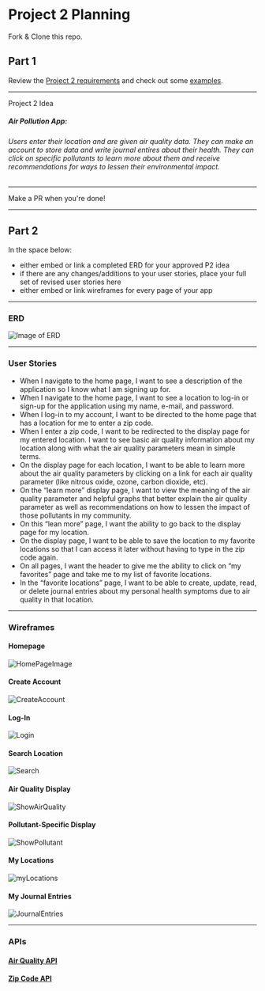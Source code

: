 # Project 2 Planning

Fork & Clone this repo.

## Part 1

Review the [Project 2 requirements](https://tmdarneille.gitbook.io/seirfx/11-projects/project-2#project-feedback-evaluation) and check out some [examples](https://tmdarneille.gitbook.io/seirfx/11-projects/past-projects/project2).

--------------------------------------------------------
Project 2 Idea
##### Air Pollution App:
###### Users enter their location and are given air quality data. They can make an account to store data and write journal entires about their health. They can click on specific pollutants to learn more about them and receive recommendations for ways to lessen their environmental impact.
---------------------------------------------------------

Make a PR when you're done!

---

## Part 2

In the space below:
* either embed or link a completed ERD for your approved P2 idea
* if there are any changes/additions to your user stories, place your full set of revised user stories here
* either embed or link wireframes for every page of your app

----------------------------------------------------------
### ERD
![Image of ERD](https://i.imgur.com/4DU8218.png)

----------------------------------------------------------
### User Stories
* When I navigate to the home page, I want to see a description of the application so I know what I am signing up for.
* When I navigate to the home page, I want to see a location to log-in or sign-up for the application using my name, e-mail, and password.
* When I log-in to my account, I want to be directed to the home page that has a location for me to enter a zip code. 
* When I enter a zip code, I want to be redirected to the display page for my entered location. I want to see basic air quality information about my location along with what the air quality parameters mean in simple terms.
* On the display page for each location, I want to be able to learn more about the air quality parameters by clicking on a link for each air quality parameter (like nitrous oxide, ozone, carbon dioxide, etc).
* On the “learn more” display page, I want to view the meaning of the air quality parameter and helpful graphs that better explain the air quality parameter as well as recommendations on how to lessen the impact of those pollutants in my community.
* On this “lean more” page, I want the ability to go back to the display page for my location.
* On the display page, I want to be able to save the location to my favorite locations so that I can access it later without having to type in the zip code again.
* On all pages, I want the header to give me the ability to click on “my favorites” page and take me to my list of favorite locations.
* In the “favorite locations” page, I want to be able to create, update, read, or delete journal entries about my personal health symptoms due to air quality in that location.


----------------------------------------------------------
### Wireframes
#### Homepage
![HomePageImage](https://i.imgur.com/eYg8BNp.png)
#### Create Account
![CreateAccount](https://i.imgur.com/uadezgl.png)
#### Log-In
![Login](https://i.imgur.com/yGoVAgc.png)
#### Search Location
![Search](https://i.imgur.com/AviyFBY.png)
#### Air Quality Display
![ShowAirQuality](https://i.imgur.com/dcwjuE6.png)
#### Pollutant-Specific Display
![ShowPollutant](https://i.imgur.com/0vMs4Gg.png)
#### My Locations
![myLocations](https://i.imgur.com/26hh50v.png)
#### My Journal Entries
![JournalEntries](https://i.imgur.com/NyeAGXI.png)

----------------------------------------------------------

### APIs
#### [Air Quality API](https://docs.breezometer.com/api-documentation/air-quality-api/v2/#current-conditions)
#### [Zip Code API](https://developers.google.com/maps/documentation/geocoding/start?utm_source=google&utm_medium=cpc&utm_campaign=FY18-Q2-global-demandgen-paidsearchonnetworkhouseads-cs-maps_contactsal_saf&utm_content=text-ad-none-none-DEV_c-CRE_315916117661-ADGP_Hybrid%20%7C%20AW%20SEM%20%7C%20SKWS%20~%20Geocoding%20API-KWID_43700039136946174-aud-599437144768%3Akwd-301485311002-userloc_9028770&utm_term=KW_geocoding%20api-ST_geocoding%20api&gclid=CjwKCAiAv4n9BRA9EiwA30WND1y_zOpCskXWSEXTAr9jKZWaHEiaEexxkygVpA-_5O7MCCYFSg4A7BoC-RAQAvD_BwE)
